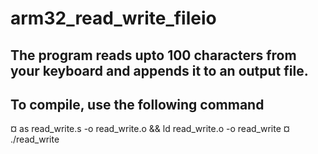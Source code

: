# arm32_read_write_fileio

## The program reads upto 100 characters from your keyboard and appends it to an output file. 

## To compile, use the following command
¤ as read_write.s -o read_write.o && ld read_write.o -o read_write
¤ ./read_write
